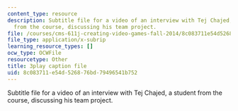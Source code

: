 ```yaml
---
content_type: resource
description: Subtitle file for a video of an interview with Tej Chajed, a student
  from the course, discussing his team project.
file: /courses/cms-611j-creating-video-games-fall-2014/8c083711e54d526876bd79496541b752_bgMZSJ2rfNc.srt
file_type: application/x-subrip
learning_resource_types: []
ocw_type: OCWFile
resourcetype: Other
title: 3play caption file
uid: 8c083711-e54d-5268-76bd-79496541b752
---
```

Subtitle file for a video of an interview with Tej Chajed, a student from the course, discussing his team project.